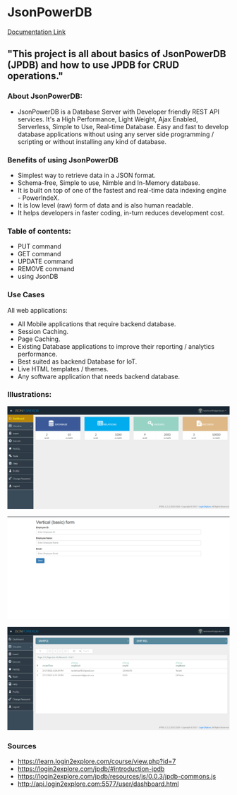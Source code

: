 # JsonPowerDB 

[Documentation Link](http://login2explore.com/jpdb/docs.html)

## "This project is all about basics of JsonPowerDB (JPDB) and how to use JPDB for CRUD operations." 
### About JsonPowerDB:

- JsonPowerDB is a Database Server with Developer friendly REST API services. It's a High Performance, Light Weight, Ajax Enabled, Serverless, Simple to Use, Real-time Database. Easy and fast to develop database applications without using any server side programming / scripting or without installing any kind of database.

### Benefits of using JsonPowerDB

- Simplest way to retrieve data in a JSON format.
- Schema-free, Simple to use, Nimble and In-Memory database.
- It is built on top of one of the fastest and real-time data indexing engine - PowerIndeX.
- It is low level (raw) form of data and is also human readable.
- It helps developers in faster coding, in-turn reduces development cost.

### Table of contents:
- PUT command
- GET command
- UPDATE command
- REMOVE command
- using JsonDB

### Use Cases
All web applications:
- All Mobile applications that require backend database.
- Session Caching.
- Page Caching.
- Existing Database applications to improve their reporting / analytics performance.
- Best suited as backend Database for IoT.
- Live HTML templates / themes.
- Any software application that needs backend database.

### Illustrations:

![Dashboard](https://github.com/tavishivss/Login2explore/blob/main/images/Screenshot%202022-02-17%20210830.png)

![Index Page](https://github.com/tavishivss/Login2explore/blob/main/images/Screenshot%202022-02-17%20210927.png)

![Visualize](https://github.com/tavishivss/Login2explore/blob/main/images/Screenshot%202022-02-17%20210956.png)

### Sources
- https://learn.login2explore.com/course/view.php?id=7
- https://login2explore.com/jpdb/#introduction-jpdb
- https://login2explore.com/jpdb/resources/js/0.0.3/jpdb-commons.js
- http://api.login2explore.com:5577/user/dashboard.html
